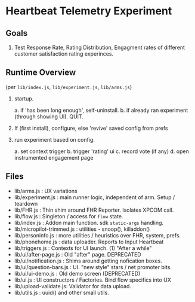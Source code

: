 # Heartbeat Telemetry Experiment

## Goals

1.  Test Response Rate, Rating Distribution, Engagment rates of different customer satisfaction rating experinces.

## Runtime Overview

(per `lib/index.js`, `lib/experiment.js`, `lib/arms.js`)

1. startup.

    a. if 'has been long enough', self-uninstall.
    b. if already ran experiment (through showing UI). QUIT.

2. If (first install), configure, else 'revive' saved config from prefs
3. run experiment based on config.

    a. set context trigger
    b. trigger 'rating' ui
    c. record vote (if any)
    d. open instrumented engagement page

## Files

- lib/arms.js  : UX variations
- lib/experiment.js  : main runner logic, independent of arm.  Setup / teardown
- lib/FHR.js  : Thin shim around FHR Reporter.  Isolates XPCOM call.
- lib/flow.js : Singleton / access for `flow` state.
- lib/index.js  :  Addon main function.  sdk `static-args` handling.
- lib/micropilot-trimmed.js  : utilities - snoop(), killaddon()
- lib/personinfo.js : more utilities / heuristics over FHR, system, prefs.
- lib/phonehome.js  : data uploader. Reports to Input Heartbeat
- lib/triggers.js  : Contexts for UI launch.  (1) "After a while"
- lib/ui/after-page.js  : Old "after" page.  DEPRECATED
- lib/ui/notification.js  :  Shims around getting nofication boxes.
- lib/ui/question-bars.js  : UI.  "new style" stars / net promoter bits.
- lib/ui/ui-demo.js :  Old demo screen (DEPRECATED)
- lib/ui.js : UI constructors / Factories.  Bind flow specifics into UX
- lib/upload-validate.js:  Validator for data upload.
- lib/utils.js : uuid() and other small utils.
